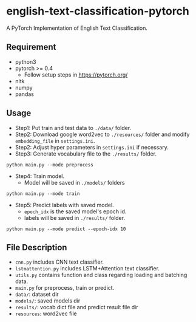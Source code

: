 # english-text-classification-pytorch
A PyTorch Implementation of English Text Classification.

## Requirement
* python3
* pytorch >= 0.4
    * Follow setup steps in https://pytorch.org/
* nltk
* numpy
* pandas

## Usage
* Step1: Put train and test data to `./data/` folder.
* Step2: Download google word2vec to `./resources/` folder and modify `embedding_file` in `settings.ini`.
* Step2: Adjust hyper parameters in `settings.ini` if necessary.
* Step3: Generate vocabulary file to the `./results/` folder.
```
python main.py --mode preprocess
```
* Step4: Train model.
    * Model will be saved in `./models/` folders
```
python main.py --mode train
```
* Step5: Predict labels with saved model.
    * `epoch_idx` is the saved model's epoch id.
    * labels will be saved in `./results/` folder.
```
python main.py --mode predict --epoch-idx 10
```

## File Description
* `cnn.py` includes CNN text classifier.
* `lstmattention.py` includes LSTM+Attention text classifier.
* `utils.py` contains function and class regarding loading and batching data.
* `main.py` for preprocess, train or predict.
* `data/`: dataset dir
* `models/`: saved models dir
* `results/`: vocab dict file and predict result file dir
* `resources`: word2vec file